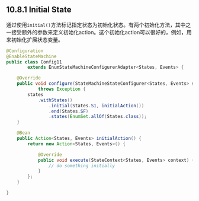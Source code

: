 ## 10.8.1 Initial State

通过使用`initial()`方法标记指定状态为初始化状态。有两个初始化方法，其中之一接受额外的参数来定义初始化action。这个初始化action可以很好的，例如，用来初始化扩展状态变量。

```java
@Configuration
@EnableStateMachine
public class Config11
        extends EnumStateMachineConfigurerAdapter<States, Events> {

    @Override
    public void configure(StateMachineStateConfigurer<States, Events> states)
            throws Exception {
        states
            .withStates()
                .initial(States.S1, initialAction())
                .end(States.SF)
                .states(EnumSet.allOf(States.class));
    }

    @Bean
    public Action<States, Events> initialAction() {
        return new Action<States, Events>() {

            @Override
            public void execute(StateContext<States, Events> context) {
                // do something initially
            }
        };
    }

}
```

